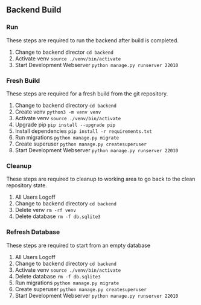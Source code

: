
## Backend Build

### Run

These steps are required to run the backend after build is completed.

1. Change to backend director `cd backend`
1. Activate venv `source ./venv/bin/activate`
1. Start Development Webserver `python manage.py runserver 22010`

### Fresh Build

These steps are required for a fresh build from the git repository.

1. Change to backend directory `cd backend`
1. Create venv `python3 -m venv venv`
1. Activate venv `source ./venv/bin/activate`
1. Upgrade pip `pip install --upgrade pip`
1. Install dependencies `pip install -r requirements.txt`
1. Run migrations `python manage.py migrate`
1. Create superuser `python manage.py createsuperuser`
1. Start Development Webserver `python manage.py runserver 22010`

### Cleanup

These steps are required to cleanup to working area to go back to the clean repository state.

1. All Users Logoff
1. Change to backend directory `cd backend`
1. Delete venv `rm -rf venv`
1. Delete database `rm -f db.sqlite3`

### Refresh Database

These steps are required to start from an empty database

1. All Users Logoff
1. Change to backend directory `cd backend`
1. Activate venv `source ./venv/bin/activate`
1. Delete database `rm -f db.sqlite3`
1. Run migrations `python manage.py migrate`
1. Create superuser `python manage.py createsuperuser`
1. Start Development Webserver `python manage.py runserver 22010`
